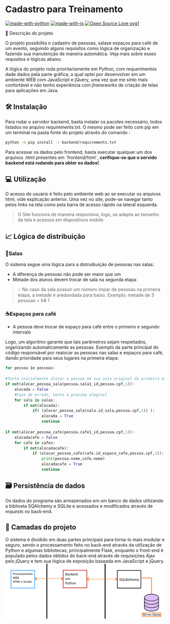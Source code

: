 # Cadastro para Treinamento
[![made-with-python](https://img.shields.io/badge/Made%20with-Python-1f425f.svg)](https://www.python.org/)
[![made-with-js](https://img.shields.io/badge/Made%20with-JavaScript-1f425f.svg)](https://www.javascript.com/)
[![Open Source Love svg1](https://badges.frapsoft.com/os/v1/open-source.svg?v=103)](https://github.com/ellerbrock/open-source-badges/) 

📜 Descrição do projeto

O projeto possibilita o cadastro de pessoas, salase espaços para café de um evento, seguindo alguns requisitos como lógica de organização e fazendo sua manutenção de maneira automática. Veja mais sobre esses requisitos e lógicas abaixo.

A lógica do projeto roda prioritariamente em Python, com requerimentos dade dados pela parte gráfica, a qual optei por desenvolver em um ambiente WEB com JavaScript e jQuery, uma vez que me sinto mais confortável e não tenho experiência com *frameworks* de criação de telas para aplicações em Java.

## 🛠 Instalação
  
Para rodar o servidor backend, basta instalar os pacotes necessário, todos listados no arquivo requirements.txt.
O mesmo pode ser feito com pip em um terminal na pasta fonte do projeto através do comando :

```sh
python -m pip install -r backend/requirements.txt
```

Para acessar os dados pelo frontend, basta executar qualquer um dos arquivos .html presentes em ˋfrontend/htmlˋ, **cerifique-se que o servido backend está rodando para obter os dados!**.

## 💻 Utilização
O acesso do usuário é feito pelo ambiente web ao se executar os arquivos html, vide explicação anterior.
Uma vez no site, pode-se navegar tanto pelos links na tela como pela barra de acesso rápido na lateral esquerda.

> O Site funciona de maneira responsiva, logo, se adapta ao tamanho da tela e acessos em dispositivos mobile.

## 📈 Lógica de distribuição


### 🚪Salas
O sistema segue uma lógica para a distruibuição de pessoas nas salas:
  * A diferença de pessoas não pode ser maior que um
  * Metade dos alunos devem trocar de sala na segunda etapa
  > 💡 No caso da sala possuir um número impar de pessoas na primeira etapa, a metade é aredondada para baixo. Exemplo: metade de 3 pessoas = ~~1.5~~ 1
  
### ☕Espaços para café
  * A pessoa deve trocar de espaço para café entre o primeiro e segundo intervalo
  
Logo, um algoritmo garante que tais parâmetros sejam respeitados, organizando automaticamente as pessoas. 
Exemplo da parte principal do código responsável por realocar as pessoas nas salas e espaços para café, dando prioridade para seus lugares na primeira etapa:
~~~python
for pessoa in pessoas:
        
#Tenta inicialmente alocar a pessoa em sua sala original da primeira etapa
if not(alocar_pessoa_sala(pessoa.sala1_id,pessoa.cpf,1)):
    alocada = False
    #Caso de errado, tenta a proxima elegivel
    for sala in salas:
        if not(alocada):
            if( (alocar_pessoa_sala(sala.id_sala,pessoa.cpf,1)) ):
                alocada = True
                continue

if not(alocar_pessoa_cafe(pessoa.cafe1_id,pessoa.cpf,1)):
    alocadacafe = False
    for cafe in cafes:
        if not(alocadacafe):
            if (alocar_pessoa_cafe(cafe.id_espaco_cafe,pessoa.cpf,1)):
                print(pessoa.nome,cafe.nome)
                alocadacafe = True
                continue

~~~


## 🗃 Persistência de dados

Os dados do programa são armazenados em um banco de dados utilizando a biblioeta SQAlchemy e SQLite e acessados e modificados através de *requests* no back-end.


## 🧅 Camadas do projeto

O sistema é dividido em duas partes principais para torna-lo mais modular e seguro, sendo o processamento feito no back-end através da utilização de Python e algumas bibliotecas, principalmente Flask, enquanto o front-end é populado pelos dados obtidos do back-end através de requisições Ajax pelo jQuery e tem sua lógica de exposição baseada em JavaScript e jQuery.
![Camadas](imgs/estructcamadas.png)




